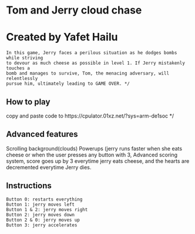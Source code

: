#  Tom and Jerry cloud chase


<h1>Created by Yafet Hailu</h1>

	In this game, Jerry faces a perilous situation as he dodges bombs while striving
	to devour as much cheese as possible in level 1. If Jerry mistakenly touches a 
	bomb and manages to survive, Tom, the menacing adversary, will relentlessly 
	pursue him, ultimately leading to GAME OVER. */
<h2>How to play</h2>
copy and paste code to https://cpulator.01xz.net/?sys=arm-de1soc */
	
<h2>Advanced features</h2>
Scrolling background(clouds)
Powerups (jerry runs faster when she eats cheese or when the user presses any button with 3,
Advanced scoring system, score goes up by 3 everytime jerry eats cheese, and the hearts are decremented everytime Jerry dies.
 
 <h2>Instructions</h2>

	Button 0: restarts everything 
	Button 1: jerry moves left
	Button 1 & 2: jerry moves right
	Button 2: jerry moves down
	Button 2 & 0: jerry moves up
	Button 3: jerry accelerates
